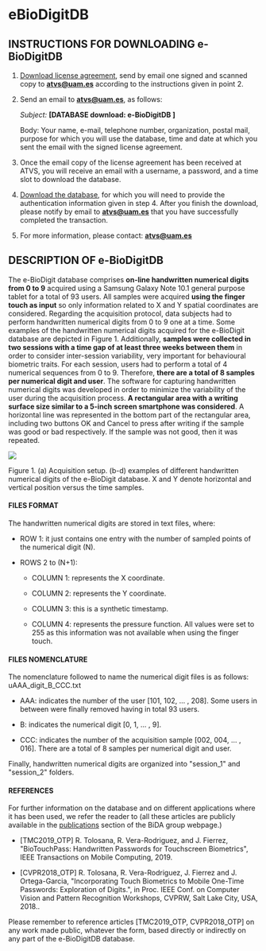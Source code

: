 # eBioDigitDB


## INSTRUCTIONS FOR DOWNLOADING e-BioDigitDB 
1) [Download license agreement](https://bidalab.eps.uam.es/static/licenses/e-BioDigit_License.pdf), send by email one signed and scanned copy to **atvs@uam.es** according to the instructions given in point 2.
 
 
2) Send an email to **atvs@uam.es**, as follows:

   *Subject:* **[DATABASE download: e-BioDigitDB ]**

   Body: Your name, e-mail, telephone number, organization, postal mail, purpose for which you will use the database, time and date at which you sent the email with the signed license agreement.
 

3) Once the email copy of the license agreement has been received at ATVS, you will receive an email with a username, a password, and a time slot to download the database.
 

4) [Download the database](https://bidalab.eps.uam.es/listdatabases?id=e-BioDigit#page), for which you will need to provide the authentication information given in step 4. After you finish the download, please notify by email to **atvs@uam.es** that you have successfully completed the transaction.
 

5) For more information, please contact: **atvs@uam.es**

## DESCRIPTION OF e-BioDigitDB

The e-BioDigit database comprises **on-line handwritten numerical digits from 0 to 9** acquired using a Samsung Galaxy Note 10.1 general purpose tablet for a total of 93 users. All samples were acquired **using the finger touch as input** so only information related to X and Y spatial coordinates are considered. Regarding the acquisition protocol, data subjects had to perform handwritten numerical digits from 0 to 9 one at a time. Some examples of the handwritten numerical digits acquired for the e-BioDigit database are depicted in Figure 1. Additionally, **samples were collected in two sessions with a time gap of at least three weeks between them** in order to consider inter-session variability, very important for behavioural biometric traits. For each session, users had to perform a total of 4 numerical sequences from 0 to 9. Therefore, **there are a total of 8 samples per numerical digit and user**. The software for capturing handwritten numerical digits was developed in order to minimize the variability of the user during the acquisition process. **A rectangular area with a writing surface size similar to a 5-inch screen smartphone was considered**. A horizontal line was represented in the bottom part of the rectangular area, including two buttons OK and Cancel to press after writing if the sample was good or bad respectively. If the sample was not good, then it was repeated.

![]( http://atvs.ii.uam.es/atvs/e_BioDigitDB_acquisition.png )


Figure 1. (a) Acquisition setup. (b-d) examples of different handwritten numerical digits of the e-BioDigit database. X and Y denote horizontal and vertical position versus the time samples.


#### FILES FORMAT
The handwritten numerical digits are stored in text files, where:

+ ROW 1: it just contains one entry with the number of sampled points of the numerical digit (N).

+ ROWS 2 to (N+1): 

  + COLUMN 1: represents the X coordinate.

  + COLUMN 2: represents the Y coordinate.

  + COLUMN 3: this is a synthetic timestamp.

  + COLUMN 4: represents the pressure function. All values were set to 255 as this information was not available when using the finger touch.

#### FILES NOMENCLATURE
The nomenclature followed to name the numerical digit files is as follows: uAAA_digit_B_CCC.txt

+ AAA: indicates the number of the user [101, 102, ... , 208]. Some users in between were finally removed having in total 93 users.

+ B: indicates the numerical digit [0, 1, ... , 9].

+ CCC: indicates the number of the acquisition sample [002, 004, ... , 016]. There are a total of 8 samples per numerical digit and user.

Finally, handwritten numerical digits are organized into "session_1" and "session_2" folders.

#### REFERENCES
For further information on the database and on different applications where it has been used, we refer the reader to (all these articles are publicly available in the  [publications](http://atvs.ii.uam.es/atvs/listpublications.do) section of the BiDA group webpage.) 
+ [TMC2019_OTP] R. Tolosana, R. Vera-Rodriguez, and J. Fierrez, "BioTouchPass: Handwritten Passwords for Touchscreen Biometrics", IEEE Transactions on Mobile Computing, 2019.

+ [CVPR2018_OTP] R. Tolosana, R. Vera-Rodriguez, J. Fierrez and J. Ortega-Garcia, "Incorporating Touch Biometrics to Mobile One-Time Passwords: Exploration of Digits.", in Proc. IEEE Conf. on Computer Vision and Pattern Recognition Workshops, CVPRW, Salt Lake City, USA, 2018..



Please remember to reference articles [TMC2019_OTP, CVPR2018_OTP] on any work made public, whatever the form, based directly or indirectly on any part of the e-BioDigitDB database.


